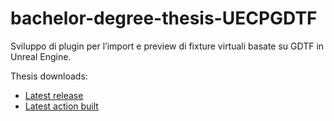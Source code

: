 # bachelor-degree-thesis-UECPGDTF
Sviluppo di plugin per l’import e preview di
fixture virtuali basate su GDTF in Unreal Engine.<br/>

Thesis downloads:
- [Latest release](https://github.com/stranck/bachelor-degree-thesis-UECPGDTF/releases/download/v0.999/thesis.pdf)
- [Latest action built](https://nightly.link/stranck/bachelor-degree-thesis-UECPGDTF/workflows/buildLatex/main/PDF.zip)
